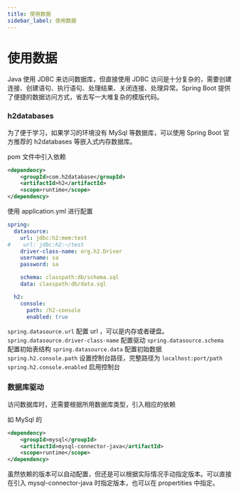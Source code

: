 ```yaml
---
title: 使用数据
sidebar_label: 使用数据
---
```


# 使用数据

Java 使用 JDBC 来访问数据库，但直接使用 JDBC 访问是十分复杂的，需要创建连接、创建语句、执行语句、处理结果、关闭连接、处理异常。Spring Boot 提供了便捷的数据访问方式，省去写一大堆复杂的模版代码。




### h2databases

为了便于学习，如果学习的环境没有 MySql 等数据库，可以使用 Spring Boot 官方推荐的 h2databases 等嵌入式内存数据库。

pom 文件中引入依赖

```xml
<dependency>
    <groupId>com.h2database</groupId>
    <artifactId>h2</artifactId>
    <scope>runtime</scope>
</dependency>
```

使用 application.yml 进行配置

```yml
spring:
  datasource:
    url: jdbc:h2:mem:test
#    url: jdbc:h2:~/test
    driver-class-name: org.h2.Driver
    username: sa
    password: sa

    schema: classpath:db/schema.sql
    data: classpath:db/data.sql

  h2:
    console:
      path: /h2-console
      enabled: true
```

`spring.datasource.url` 配置 url ，可以是内存或者硬盘。
`spring.datasource.driver-class-name` 配置驱动 
`spring.datasource.schema` 配置初始表结构
`spring.datasource.data` 配置初始数据
`spring.h2.console.path` 设置控制台路径，完整路径为 `localhost:port/path`
`spring.h2.console.enabled` 启用控制台

### 数据库驱动

访问数据库时，还需要根据所用数据库类型，引入相应的依赖

如 MySql 的

```xml
<dependency>
    <groupId>mysql</groupId>
    <artifactId>mysql-connector-java</artifactId>
    <scope>runtime</scope>
</dependency>
```

虽然依赖的版本可以自动配置，但还是可以根据实际情况手动指定版本。可以直接在引入 mysql-connector-java 时指定版本，也可以在 propertities 中指定。